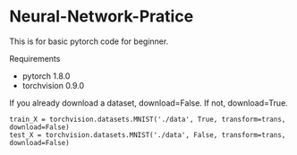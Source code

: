 # Neural-Network-Pratice

This is for basic pytorch code for beginner.

Requirements
- pytorch 1.8.0
- torchvision 0.9.0

If you already download a dataset, download=False.
If not, download=True.

~~~
train_X = torchvision.datasets.MNIST('./data', True, transform=trans, download=False)
test_X = torchvision.datasets.MNIST('./data', False, transform=trans, download=False)
~~~
